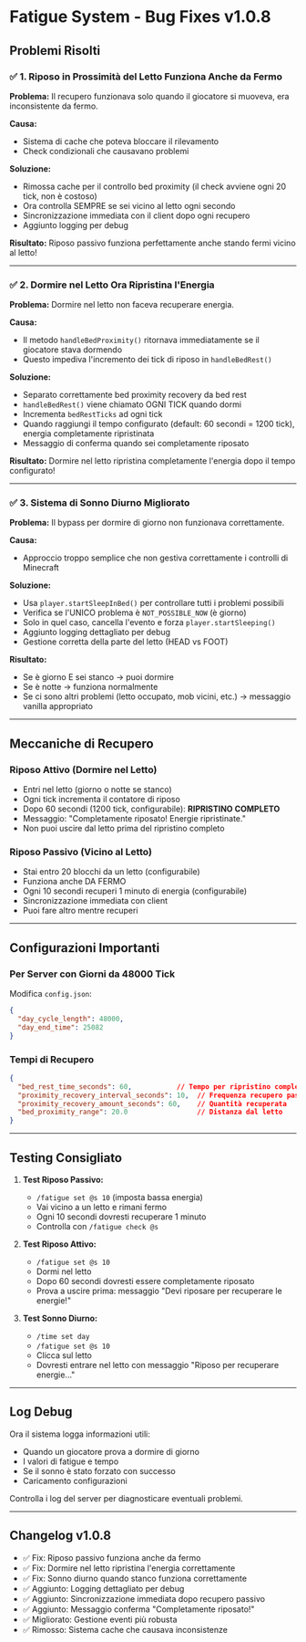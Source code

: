 # Fatigue System - Bug Fixes v1.0.8

## Problemi Risolti

### ✅ 1. Riposo in Prossimità del Letto Funziona Anche da Fermo

**Problema:** Il recupero funzionava solo quando il giocatore si muoveva, era inconsistente da fermo.

**Causa:** 
- Sistema di cache che poteva bloccare il rilevamento
- Check condizionali che causavano problemi

**Soluzione:**
- Rimossa cache per il controllo bed proximity (il check avviene ogni 20 tick, non è costoso)
- Ora controlla SEMPRE se sei vicino al letto ogni secondo
- Sincronizzazione immediata con il client dopo ogni recupero
- Aggiunto logging per debug

**Risultato:** Riposo passivo funziona perfettamente anche stando fermi vicino al letto!

---

### ✅ 2. Dormire nel Letto Ora Ripristina l'Energia

**Problema:** Dormire nel letto non faceva recuperare energia.

**Causa:** 
- Il metodo `handleBedProximity()` ritornava immediatamente se il giocatore stava dormendo
- Questo impediva l'incremento dei tick di riposo in `handleBedRest()`

**Soluzione:**
- Separato correttamente bed proximity recovery da bed rest
- `handleBedRest()` viene chiamato OGNI TICK quando dormi
- Incrementa `bedRestTicks` ad ogni tick
- Quando raggiungi il tempo configurato (default: 60 secondi = 1200 tick), energia completamente ripristinata
- Messaggio di conferma quando sei completamente riposato

**Risultato:** Dormire nel letto ripristina completamente l'energia dopo il tempo configurato!

---

### ✅ 3. Sistema di Sonno Diurno Migliorato

**Problema:** Il bypass per dormire di giorno non funzionava correttamente.

**Causa:**
- Approccio troppo semplice che non gestiva correttamente i controlli di Minecraft

**Soluzione:**
- Usa `player.startSleepInBed()` per controllare tutti i problemi possibili
- Verifica se l'UNICO problema è `NOT_POSSIBLE_NOW` (è giorno)
- Solo in quel caso, cancella l'evento e forza `player.startSleeping()`
- Aggiunto logging dettagliato per debug
- Gestione corretta della parte del letto (HEAD vs FOOT)

**Risultato:** 
- Se è giorno E sei stanco → puoi dormire
- Se è notte → funziona normalmente
- Se ci sono altri problemi (letto occupato, mob vicini, etc.) → messaggio vanilla appropriato

---

## Meccaniche di Recupero

### Riposo Attivo (Dormire nel Letto)
- Entri nel letto (giorno o notte se stanco)
- Ogni tick incrementa il contatore di riposo
- Dopo 60 secondi (1200 tick, configurabile): **RIPRISTINO COMPLETO**
- Messaggio: "Completamente riposato! Energie ripristinate."
- Non puoi uscire dal letto prima del ripristino completo

### Riposo Passivo (Vicino al Letto)
- Stai entro 20 blocchi da un letto (configurabile)
- Funziona anche DA FERMO
- Ogni 10 secondi recuperi 1 minuto di energia (configurabile)
- Sincronizzazione immediata con client
- Puoi fare altro mentre recuperi

---

## Configurazioni Importanti

### Per Server con Giorni da 48000 Tick

Modifica `config.json`:
```json
{
  "day_cycle_length": 48000,
  "day_end_time": 25082
}
```

### Tempi di Recupero

```json
{
  "bed_rest_time_seconds": 60,           // Tempo per ripristino completo nel letto
  "proximity_recovery_interval_seconds": 10,  // Frequenza recupero passivo
  "proximity_recovery_amount_seconds": 60,    // Quantità recuperata
  "bed_proximity_range": 20.0                 // Distanza dal letto
}
```

---

## Testing Consigliato

1. **Test Riposo Passivo:**
   - `/fatigue set @s 10` (imposta bassa energia)
   - Vai vicino a un letto e rimani fermo
   - Ogni 10 secondi dovresti recuperare 1 minuto
   - Controlla con `/fatigue check @s`

2. **Test Riposo Attivo:**
   - `/fatigue set @s 10`
   - Dormi nel letto
   - Dopo 60 secondi dovresti essere completamente riposato
   - Prova a uscire prima: messaggio "Devi riposare per recuperare le energie!"

3. **Test Sonno Diurno:**
   - `/time set day`
   - `/fatigue set @s 10`
   - Clicca sul letto
   - Dovresti entrare nel letto con messaggio "Riposo per recuperare energie..."

---

## Log Debug

Ora il sistema logga informazioni utili:
- Quando un giocatore prova a dormire di giorno
- I valori di fatigue e tempo
- Se il sonno è stato forzato con successo
- Caricamento configurazioni

Controlla i log del server per diagnosticare eventuali problemi.

---

## Changelog v1.0.8

- ✅ Fix: Riposo passivo funziona anche da fermo
- ✅ Fix: Dormire nel letto ripristina l'energia correttamente
- ✅ Fix: Sonno diurno quando stanco funziona correttamente
- ✅ Aggiunto: Logging dettagliato per debug
- ✅ Aggiunto: Sincronizzazione immediata dopo recupero passivo
- ✅ Aggiunto: Messaggio conferma "Completamente riposato!"
- ✅ Migliorato: Gestione eventi più robusta
- ✅ Rimosso: Sistema cache che causava inconsistenze
